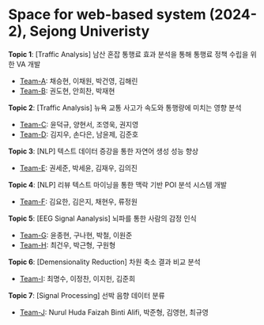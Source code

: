 # Space for web-based system (2024-2), Sejong Univeristy

**Topic 1**: [Traffic Analysis] 남산 혼잡 통행료 효과 분석을 통해 통행료 정책 수립을 위한 VA 개발
- [Team-A](./team-A/): 채승현, 이채원, 박건영, 김해린
- [Team-B](./team-B/): 권도현, 안희찬, 박재현

**Topic 2**: [Traffic Analysis] 뉴욕 교통 사고가 속도와 통행량에 미치는 영향 분석
- [Team-C](./team-C/): 윤덕규, 양현서, 조영욱, 권지영
- [Team-D](./team-D/): 김지우, 손다은, 남윤제, 김준호

**Topic 3**: [NLP] 텍스트 데이터 증강을 통한 자연어 생성 성능 향상
- [Team-E](./team-E/): 권세준, 박세윤, 김재우, 김의진

**Topic 4**: [NLP] 리뷰 텍스트 마이닝을 통한 맥락 기반 POI 분석 시스템 개발
- [Team-F](./team-F/): 김요한, 김은지, 채현우, 류정원

**Topic 5**: [EEG Signal Aanalysis] 뇌파를 통한 사람의 감정 인식
- [Team-G](./team-G/): 윤종현, 구나현, 박철, 이원준
- [Team-H](./team-H/): 최건우, 박근형, 구원형

**Topic 6**: [Demensionality Reduction] 차원 축소 결과 비교 분석
- [Team-I](./team-I/): 최명수, 이정찬, 이지헌, 김준희

**Topic 7**: [Signal Processing] 선박 음향 데이터 분류
- [Team-J](./team-J/): Nurul Huda Faizah Binti Alifi, 박준형, 김영현, 최규영
